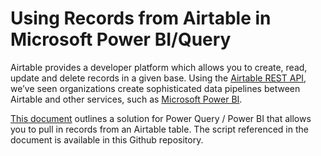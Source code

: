 # Using Records from Airtable in Microsoft Power BI/Query

Airtable provides a developer platform which allows you to create, read, update and delete records in a given base.  Using the [Airtable REST API](https://airtable.com/api), we’ve seen organizations create sophisticated data pipelines between Airtable and other services, such as [Microsoft Power BI](https://powerbi.microsoft.com/en-us/).
 
[This document](https://airtable.docsend.com/view/tqn4hq7t9kgvri4d/d/qu7qjp9f6smi34np) outlines a solution for Power Query / Power BI that allows you to pull in records from an Airtable table. The script referenced in the document is available in this Github repository.
